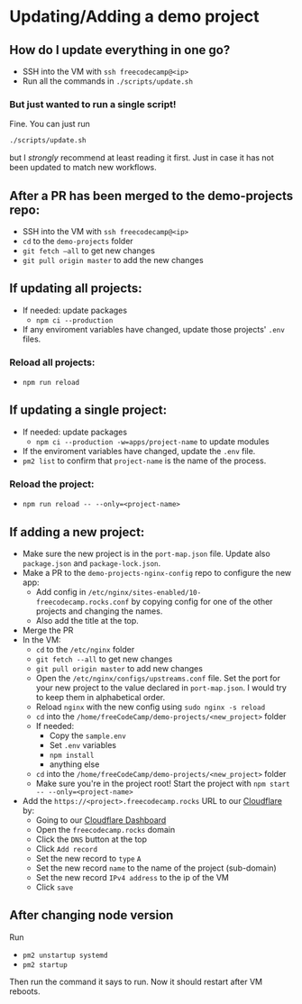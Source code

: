 # Updating/Adding a demo project

## How do I update everything in one go?

- SSH into the VM with `ssh freecodecamp@<ip>`
- Run all the commands in `./scripts/update.sh`

### But just wanted to run a single script!

Fine. You can just run

```sh
./scripts/update.sh
```

but I _strongly_ recommend at least reading it first. Just in case it has not been updated to match new workflows.

## After a PR has been merged to the demo-projects repo:

- SSH into the VM with `ssh freecodecamp@<ip>`
- `cd` to the `demo-projects` folder
- `git fetch —all` to get new changes
- `git pull origin master` to add the new changes

## If updating all projects:

- If needed: update packages
  - `npm ci --production`
- If any enviroment variables have changed, update those projects' `.env` files.

### Reload all projects:

- `npm run reload`

## If updating a single project:

- If needed: update packages
  - `npm ci --production -w=apps/project-name` to update modules
- If the enviroment variables have changed, update the `.env` file.
- `pm2 list` to confirm that `project-name` is the name of the process.

### Reload the project:

- `npm run reload -- --only=<project-name>`

## If adding a new project:

- Make sure the new project is in the `port-map.json` file. Update also `package.json` and `package-lock.json`.
- Make a PR to the `demo-projects-nginx-config` repo to configure the new app:
  - Add config in `/etc/nginx/sites-enabled/10-freecodecamp.rocks.conf` by copying config for one of the other projects and changing the names.
  - Also add the title at the top.
- Merge the PR
- In the VM:
  - `cd` to the `/etc/nginx` folder
  - `git fetch --all` to get new changes
  - `git pull origin master` to add new changes
  - Open the `/etc/nginx/configs/upstreams.conf` file. Set the port for your new project to the value declared in `port-map.json`. I would try to keep them in alphabetical order.
  - Reload `nginx` with the new config using `sudo nginx -s reload`
  - `cd` into the `/home/freeCodeCamp/demo-projects/<new_project>` folder
  - If needed:
    - Copy the `sample.env`
    - Set `.env` variables
    - `npm install`
    - anything else
  - `cd` into the `/home/freeCodeCamp/demo-projects/<new_project>` folder
  - Make sure you're in the project root! Start the project with `npm start -- --only=<project-name>`
- Add the `https://<project>.freecodecamp.rocks` URL to our [Cloudflare](https://www.cloudflare.com/) by:
  - Going to our [Cloudflare Dashboard](https://dash.cloudflare.com/)
  - Open the `freecodecamp.rocks` domain
  - Click the `DNS` button at the top
  - Click `Add record`
  - Set the new record to `type` `A`
  - Set the new record `name` to the name of the project (sub-domain)
  - Set the new record `IPv4 address` to the ip of the VM
  - Click `save`

## After changing node version

Run

- `pm2 unstartup systemd`
- `pm2 startup`

Then run the command it says to run. Now it should restart after VM reboots.
